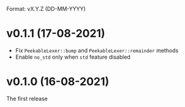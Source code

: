 Format: vX.Y.Z (DD-MM-YYYY)

# v0.1.1 (17-08-2021)
* Fix `PeekableLexer::bump` and `PeekableLexer::remainder` methods
* Enable `no_std` only when `std` feature disabled

# v0.1.0 (16-08-2021)

The first release
